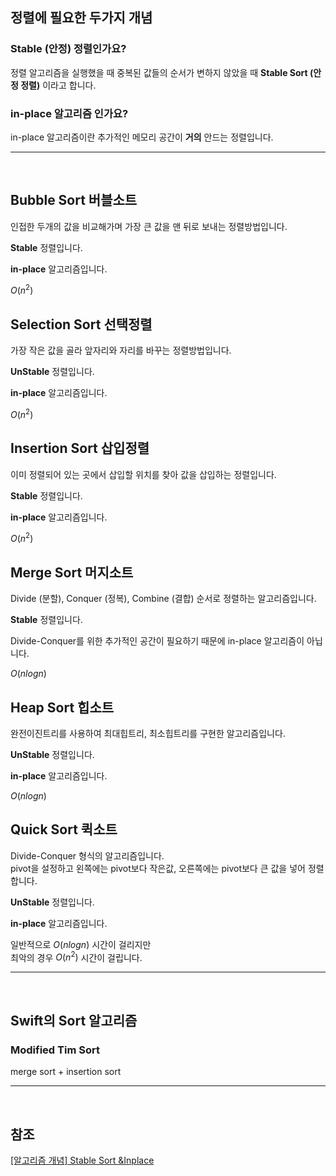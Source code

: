 ## 정렬에 필요한 두가지 개념

### Stable (안정) 정렬인가요?

정렬 알고리즘을 실행했을 때 중복된 값들의 순서가 변하지 않았을 때 **Stable Sort (안정 정렬)** 이라고 합니다.

### in-place 알고리즘 인가요?

in-place 알고리즘이란 추가적인 메모리 공간이 **거의** 안드는 정렬입니다.

---
<br>

## Bubble Sort 버블소트

인접한 두개의 값을 비교해가며 가장 큰 값을 맨 뒤로 보내는 정렬방법입니다.

**Stable** 정렬입니다.

**in-place** 알고리즘입니다.

$O(n^2)$

## Selection Sort 선택정렬

가장 작은 값을 골라 앞자리와 자리를 바꾸는 정렬방법입니다.

**UnStable** 정렬입니다.

**in-place** 알고리즘입니다.

$O(n^2)$

## Insertion Sort 삽입정렬

이미 정렬되어 있는 곳에서 삽입할 위치를 찾아 값을 삽입하는 정렬입니다.

**Stable** 정렬입니다.

**in-place** 알고리즘입니다.

$O(n^2)$

## Merge Sort 머지소트

Divide (분할), Conquer (정복), Combine (결합) 순서로 정렬하는 알고리즘입니다. 

**Stable** 정렬입니다.

Divide-Conquer를 위한 추가적인 공간이 필요하기 때문에 in-place 알고리즘이 아닙니다.

$O(nlogn)$

## Heap Sort 힙소트

완전이진트리를 사용하여 최대힙트리, 최소힙트리를 구현한 알고리즘입니다.

**UnStable** 정렬입니다.

**in-place** 알고리즘입니다.

$O(nlogn)$

## Quick Sort 퀵소트

Divide-Conquer 형식의 알고리즘입니다.  
pivot을 설정하고 왼쪽에는 pivot보다 작은값, 오른쪽에는 pivot보다 큰 값을 넣어 정렬합니다.

**UnStable** 정렬입니다.

**in-place** 알고리즘입니다.

일반적으로 $O(nlogn)$ 시간이 걸리지만  
최악의 경우 $O(n^2)$ 시간이 걸립니다.

---
<br>

## Swift의 Sort 알고리즘

### Modified Tim Sort  
merge sort + insertion sort

---

<br>

## 참조  
[[알고리즘 개념] Stable Sort &Inplace](https://velog.io/@cookncoding/%EC%95%8C%EA%B3%A0%EB%A6%AC%EC%A6%98-%EA%B0%9C%EB%85%90-Stable-Sort-Inplace)
